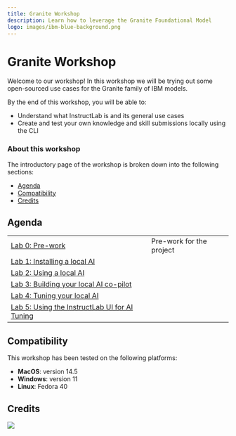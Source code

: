 ```yaml
---
title: Granite Workshop
description: Learn how to leverage the Granite Foundational Model
logo: images/ibm-blue-background.png
---
```


# Granite Workshop

Welcome to our workshop! In this workshop we will be trying out some open-sourced use cases for the Granite family of IBM models.

By the end of this workshop, you will be able to:

* Understand what InstructLab is and its general use cases
* Create and test your own knowledge and skill submissions locally using the CLI

### About this workshop

The introductory page of the workshop is broken down into the following sections:

* [Agenda](#agenda)
* [Compatibility](#compatibility)
* [Credits](#credits)

## Agenda

|  |  |
| :--- | :--- |
| [Lab 0: Pre-work](pre-work/README.md)  | Pre-work for the project |
| [Lab 1: Installing a local AI](lab-1/README.md) | |
| [Lab 2: Using a local AI](lab-2/README.md) | |
| [Lab 3: Building your local AI co-pilot](lab-3/README.md)| |
| [Lab 4: Tuning your local AI](lab-4/README.md) | |
| [Lab 5: Using the InstructLab UI for AI Tuning](lab-5/README.md) | |

## Compatibility

This workshop has been tested on the following platforms:

* **MacOS**: version 14.5
* **Windows**: version 11
* **Linux**: Fedora 40

## Credits

<img src="https://count.asgharlabs.io/count?p=/main_granite_workshop_page">
